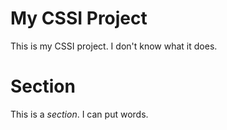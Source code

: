 # My CSSI Project

This is my CSSI project. I don't know what it does.

# Section

This is a *section*. I can put words.
